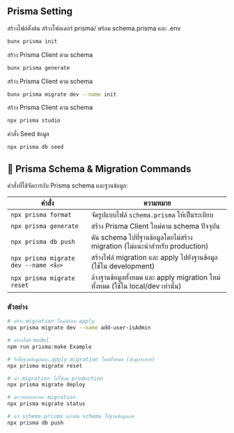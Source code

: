 ## Prisma Setting
สร้างไฟล์ตั้งต้น สร้างโฟลเดอร์ prisma/ พร้อม schema.prisma และ .env
 ```sh
bunx prisma init
```
สร้าง Prisma Client ตาม schema
 ```sh
bunx prisma generate
```
สร้าง Prisma Client ตาม schema
 ```sh
bunx prisma migrate dev --name init
```
สร้าง Prisma Client ตาม schema
```sh
npx prisma studio
```
คำสั่ง Seed ข้อมูล
```sh
npx prisma db seed
```


## 🧬 Prisma Schema & Migration Commands

คำสั่งที่ใช้จัดการกับ Prisma schema และฐานข้อมูล:

| คำสั่ง | ความหมาย |
|--------|-----------|
| `npx prisma format` | จัดรูปแบบไฟล์ `schema.prisma` ให้เป็นระเบียบ |
| `npx prisma generate` | สร้าง Prisma Client ใหม่ตาม schema ปัจจุบัน |
| `npx prisma db push` | ดัน schema ไปที่ฐานข้อมูลโดยไม่สร้าง migration (ไม่แนะนำสำหรับ production) |
| `npx prisma migrate dev --name <ชื่อ>` | สร้างไฟล์ migration และ apply ไปยังฐานข้อมูล (ใช้ใน development) |
| `npx prisma migrate reset` | ล้างฐานข้อมูลทั้งหมด และ apply migration ใหม่ทั้งหมด (ใช้ใน local/dev เท่านั้น) |


### ตัวอย่าง

```bash
# สร้าง migration ใหม่พร้อม apply
npx prisma migrate dev --name add-user-isAdmin

# สร้างไฟล์ model
npm run prisma:make Example

# รีเซ็ตฐานข้อมูลและ apply migration ใหม่ทั้งหมด (ข้อมูลจะหาย)
npx prisma migrate reset

# นำ migration ไปใช้บน production
npx prisma migrate deploy

# ตรวจสอบสถานะ migration
npx prisma migrate status

# แก้ schema.prisma แล้วดัน schema ไปฐานข้อมูลเลย
npx prisma db push
```
